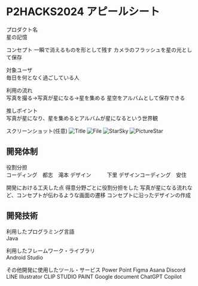 # P2HACKS2024 アピールシート 

プロダクト名  
星の記憶

コンセプト 
一瞬で消えるものを形として残す
カメラのフラッシュを星の光として保存

対象ユーザ  
毎日を何となく過ごしている人

利用の流れ  
写真を撮る→写真が星になる→星を集める
星空をアルバムとして保存できる

推しポイント  
写真が星になり、星を集めるとアルバムが星になるという世界観

スクリーンショット(任意) 
![Title](https://github.com/user-attachments/assets/b45ccf3e-b948-4ca0-b2b0-2a51adf4307b)
![File](https://github.com/user-attachments/assets/4a66f38d-200a-4226-83ca-d489d5c2712b)
![StarSky](https://github.com/user-attachments/assets/9284f7a5-6d83-4363-95a6-b40fc7a11bc5)
![PictureStar](https://github.com/user-attachments/assets/e5af6af5-4f5a-49c5-a3e6-a77cb6fc99ca)





## 開発体制  

役割分担  
コーディング　都志　滝本
デザイン　　　下里
デザインコーディング　安住

開発における工夫した点
得意分野ごとに役割分担をした
写真が星になる流れなど、コンセプトが伝わるような画面の遷移
コンセプトに沿ったデザインの作成

## 開発技術 

利用したプログラミング言語  
Java

利用したフレームワーク・ライブラリ  
Android Studio

その他開発に使用したツール・サービス
Power Point
Figma
Asana
Discord
LINE
Illustrator
CLIP STUDIO PAINT
Google document
ChatGPT
Copilot

